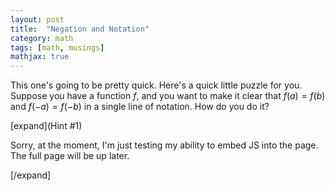 ```yaml
---
layout: post
title:  "Negation and Notation"
category: math
tags: [math, musings]
mathjax: true
---
```


This one's going to be pretty quick. Here's a quick little puzzle for you. Suppose you have a function $f$, and you want to make it clear that $f(a) = f(b)$ and $f(-a) = f(-b)$ in a single line of notation. How do you do it?

[expand](Hint #1)

Sorry, at the moment, I'm just testing my ability to embed JS into the page. The full page will be up later.

[/expand]